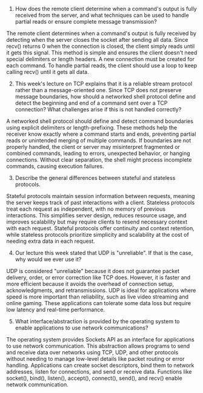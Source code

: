 1. How does the remote client determine when a command's output is fully received from the server, and what techniques can be used to handle partial reads or ensure complete message transmission?

The remote client determines when a command's output is fully received by detecting when the server closes the socket after sending all data. Since recv() returns 0 when the connection is closed, the client simply reads until it gets this signal. This method is simple and ensures the client doesn't need special delimiters or length headers. A new connection must be created for each command. To handle partial reads, the client should use a loop to keep calling recv() until it gets all data.

2. This week's lecture on TCP explains that it is a reliable stream protocol rather than a message-oriented one. Since TCP does not preserve message boundaries, how should a networked shell protocol define and detect the beginning and end of a command sent over a TCP connection? What challenges arise if this is not handled correctly?

A networked shell protocol should define and detect command boundaries using explicit delimiters or length-prefixing. These methods help the receiver know exactly where a command starts and ends, preventing partial reads or unintended merging of multiple commands. If boundaries are not properly handled, the client or server may misinterpret fragmented or combined commands, leading to errors, unexpected behavior, or hanging connections. Without clear separation, the shell might process incomplete commands, causing execution failures.

3. Describe the general differences between stateful and stateless protocols.

Stateful protocols maintain session information between requests, meaning the server keeps track of past interactions with a client. Stateless protocols treat each request as independent, with no memory of previous interactions. This simplifies server design, reduces resource usage, and improves scalability but may require clients to resend necessary context with each request. Stateful protocols offer continuity and context retention, while stateless protocols prioritize simplicity and scalability at the cost of needing extra data in each request.

4. Our lecture this week stated that UDP is "unreliable". If that is the case, why would we ever use it?

UDP is considered "unreliable" because it does not guarantee packet delivery, order, or error correction like TCP does. However, it is faster and more efficient because it avoids the overhead of connection setup, acknowledgments, and retransmissions. UDP is ideal for applications where speed is more important than reliability, such as live video streaming and online gaming. These applications can tolerate some data loss but require low latency and real-time performance.

5. What interface/abstraction is provided by the operating system to enable applications to use network communications?

The operating system provides Sockets API as an interface for applications to use network communication. This abstraction allows programs to send and receive data over networks using TCP, UDP, and other protocols without needing to manage low-level details like packet routing or error handling. Applications can create socket descriptors, bind them to network addresses, listen for connections, and send or receive data. Functions like socket(), bind(), listen(), accept(), connect(), send(), and recv() enable network communication.
